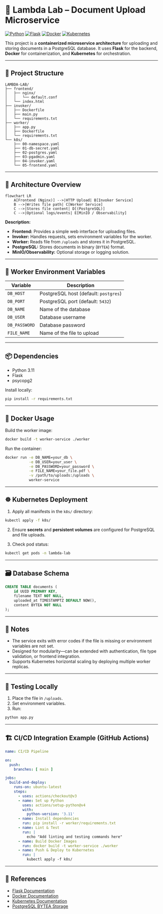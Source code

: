 # 🧠 Lambda Lab – Document Upload Microservice

[![Python](https://img.shields.io/badge/Python-3.11-blue.svg)](https://www.python.org/)
[![Flask](https://img.shields.io/badge/Flask-2.x-orange.svg)](https://flask.palletsprojects.com/)
[![Docker](https://img.shields.io/badge/Docker-20.x-blue.svg)](https://www.docker.com/)
[![Kubernetes](https://img.shields.io/badge/Kubernetes-v1.27-blue.svg)](https://kubernetes.io/)

This project is a **containerized microservice architecture** for uploading and storing documents in a PostgreSQL database. It uses **Flask** for the backend, **Docker** for containerization, and **Kubernetes** for orchestration.

---

## 📁 Project Structure

```
LAMBDA-LAB/
├── frontend/
│   ├── nginx/
│   │   └── default.conf
│   └── index.html
├── invoker/
│   ├── Dockerfile
│   ├── main.py
│   └── requirements.txt
├── worker/
│   ├── app.py
│   ├── Dockerfile
│   └── requirements.txt
└── k8s/
    ├── 00-namespace.yaml
    ├── 01-db-secret.yaml
    ├── 02-postgres.yaml
    ├── 03-pgadmin.yaml
    ├── 04-invoker.yaml
    └── 05-frontend.yaml
```

---

## 🚀 Architecture Overview

```mermaid
flowchart LR
    A[Frontend (Nginx)] -->|HTTP Upload| B[Invoker Service]
    B -->|Writes file path| C[Worker Service]
    C -->|Stores file content| D[(PostgreSQL)]
    C -->|Optional logs/events| E[MinIO / Observability]
```

**Description:**

* **Frontend:** Provides a simple web interface for uploading files.
* **Invoker:** Handles requests, sets environment variables for the worker.
* **Worker:** Reads file from `/uploads` and stores it in PostgreSQL.
* **PostgreSQL:** Stores documents in binary (`BYTEA`) format.
* **MinIO/Observability:** Optional storage or logging solution.

---

## 🔧 Worker Environment Variables

| Variable      | Description                           |
| ------------- | ------------------------------------- |
| `DB_HOST`     | PostgreSQL host (default: `postgres`) |
| `DB_PORT`     | PostgreSQL port (default: `5432`)     |
| `DB_NAME`     | Name of the database                  |
| `DB_USER`     | Database username                     |
| `DB_PASSWORD` | Database password                     |
| `FILE_NAME`   | Name of the file to upload            |

---

## 📦 Dependencies

* Python 3.11
* Flask
* psycopg2

Install locally:

```bash
pip install -r requirements.txt
```

---

## 🐳 Docker Usage

Build the worker image:

```bash
docker build -t worker-service ./worker
```

Run the container:

```bash
docker run -e DB_NAME=your_db \
           -e DB_USER=your_user \
           -e DB_PASSWORD=your_password \
           -e FILE_NAME=your_file.pdf \
           -v /path/to/uploads:/uploads \
           worker-service
```

---

## ☸️ Kubernetes Deployment

1. Apply all manifests in the `k8s/` directory:

```bash
kubectl apply -f k8s/
```

2. Ensure **secrets** and **persistent volumes** are configured for PostgreSQL and file uploads.

3. Check pod status:

```bash
kubectl get pods -n lambda-lab
```

---

## 🗃️ Database Schema

```sql
CREATE TABLE documents (
    id UUID PRIMARY KEY,
    filename TEXT NOT NULL,
    uploaded_at TIMESTAMPTZ DEFAULT NOW(),
    content BYTEA NOT NULL
);
```

---

## 📌 Notes

* The service exits with error codes if the file is missing or environment variables are not set.
* Designed for modularity—can be extended with authentication, file type validation, or frontend integration.
* Supports Kubernetes horizontal scaling by deploying multiple worker replicas.

---

## 🧪 Testing Locally

1. Place the file in `/uploads`.
2. Set environment variables.
3. Run:

```bash
python app.py
```

---

## 🏗️ CI/CD Integration Example (GitHub Actions)

```yaml
name: CI/CD Pipeline

on:
  push:
    branches: [ main ]

jobs:
  build-and-deploy:
    runs-on: ubuntu-latest
    steps:
      - uses: actions/checkout@v3
      - name: Set up Python
        uses: actions/setup-python@v4
        with:
          python-version: '3.11'
      - name: Install dependencies
        run: pip install -r worker/requirements.txt
      - name: Lint & Test
        run: |
          echo "Add linting and testing commands here"
      - name: Build Docker Images
        run: docker build -t worker-service ./worker
      - name: Push & Deploy to Kubernetes
        run: |
          kubectl apply -f k8s/
```

---

## 🔗 References

* [Flask Documentation](https://flask.palletsprojects.com/)
* [Docker Documentation](https://docs.docker.com/)
* [Kubernetes Documentation](https://kubernetes.io/docs/)
* [PostgreSQL BYTEA Storage](https://www.postgresql.org/docs/current/datatype-binary.html)
